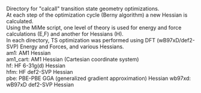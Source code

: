 Directory for "calcall" transition state geometry optimizations.  
At each step of the optimization cycle (Berny algorithm) a new Hessian is calculated.  
Using the MiMe script, one level of theory is used for energy and force calculations (E,F) and another for Hessians (H).  
In each directory, TS optimization was performed using DFT (wB97xD/def2-SVP) Energy and Forces, and various Hessians.  
am1: AM1 Hessian  
am1_cart: AM1 Hessian (Cartesian coordinate system)  
hf: HF 6-31g(d) Hessian  
hfm: HF def2-SVP Hessian  
pbe: PBE-PBE GGA (generalized gradient approximation) Hessian
wb97xd: wB97xD def2-SVP Hessian  
